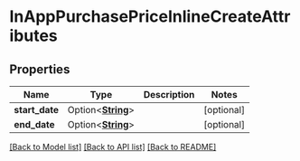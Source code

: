 # InAppPurchasePriceInlineCreateAttributes

## Properties

Name | Type | Description | Notes
------------ | ------------- | ------------- | -------------
**start_date** | Option<[**String**](string.md)> |  | [optional]
**end_date** | Option<[**String**](string.md)> |  | [optional]

[[Back to Model list]](../README.md#documentation-for-models) [[Back to API list]](../README.md#documentation-for-api-endpoints) [[Back to README]](../README.md)


